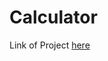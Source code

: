 # Calculator

Link of Project <a href ='https://ruansampaio-code.github.io/Calculator/'>  here </a>
